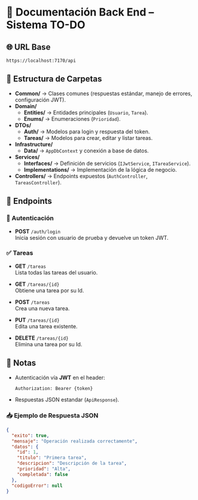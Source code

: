 # 📌 Documentación Back End – Sistema TO-DO

## 🌐 URL Base  
```
https://localhost:7170/api
```

## 📂 Estructura de Carpetas  
- **Common/** → Clases comunes (respuestas estándar, manejo de errores, configuración JWT).  
- **Domain/**  
  - **Entities/** → Entidades principales (`Usuario`, `Tarea`).  
  - **Enums/** → Enumeraciones (`Prioridad`).  
- **DTOs/**  
  - **Auth/** → Modelos para login y respuesta del token.  
  - **Tareas/** → Modelos para crear, editar y listar tareas.  
- **Infrastructure/**  
  - **Data/** → `AppDbContext` y conexión a base de datos.  
- **Services/**  
  - **Interfaces/** → Definición de servicios (`IJwtService`, `ITareaService`).  
  - **Implementations/** → Implementación de la lógica de negocio.  
- **Controllers/** → Endpoints expuestos (`AuthController`, `TareasController`).  

## 📑 Endpoints  

### 🔑 Autenticación  
- **POST** `/auth/login`  
  Inicia sesión con usuario de prueba y devuelve un token JWT.  

### ✅ Tareas  
- **GET** `/tareas`  
  Lista todas las tareas del usuario.  

- **GET** `/tareas/{id}`  
  Obtiene una tarea por su Id.  

- **POST** `/tareas`  
  Crea una nueva tarea.  

- **PUT** `/tareas/{id}`  
  Edita una tarea existente.  

- **DELETE** `/tareas/{id}`  
  Elimina una tarea por su Id.  

## 📌 Notas  
- Autenticación vía **JWT** en el header:  
  ```http
  Authorization: Bearer {token}
  ```  

- Respuestas JSON estandar (`ApiResponse`).  

### 📥 Ejemplo de Respuesta JSON  
```json
{
  "exito": true,
  "mensaje": "Operación realizada correctamente",
  "datos": {
    "id": 1,
    "titulo": "Primera tarea",
    "descripcion": "Descripción de la tarea",
    "prioridad": "Alta",
    "completada": false
  },
  "codigoError": null
}
```  
